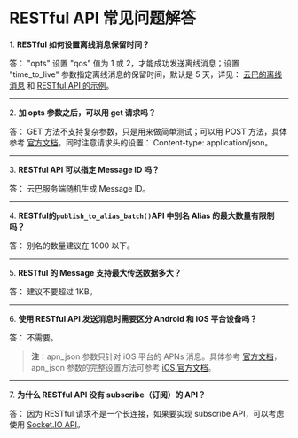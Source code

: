 # RESTful API 常见问题解答


<a name="1"></a>1. **RESTful 如何设置离线消息保留时间？**

答： "opts" 设置 "qos" 值为 1 或 2，才能成功发送离线消息；设置 "time_to_live" 参数指定离线消息的保留时间，默认是 5 天，详见： [云巴的离线消息](product_kb_offline_message.md) 和 [RESTful API 的示例](restful_api_api_manual.md#httppost)。

---
<a name="2"></a>2. **加 opts 参数之后，可以用 get 请求吗？**

答： GET 方法不支持复杂参数，只是用来做简单测试；可以用 POST 方法，具体参考 [官方文档](restful_api_api_manual.md#httppost)。同时注意请求头的设置： Content-type: application/json。

---
<a name="3"></a>3. **RESTful API 可以指定 Message ID 吗？**

答： 云巴服务端随机生成 Message ID。

---
<a name="4"></a>4. **RESTful的`publish_to_alias_batch()`API 中别名 Alias 的最大数量有限制吗？**

答： 别名的数量建议在 1000 以下。

---
<a name="5"></a>5. **RESTful 的 Message 支持最大传送数据多大？**

答： 建议不要超过 1KB。

---
<a name="6"></a>6. **使用 RESTful API 发送消息时需要区分 Android 和 iOS 平台设备吗？**

答： 不需要。 

>**注**：apn_json 参数只针对 iOS 平台的 APNs 消息。具体参考 [官方文档](restful_api_api_manual.md#httppost)，apn_json 参数的完整设置方法可参考 [iOS 官方文档](https://developer.apple.com/library/ios/documentation/NetworkingInternet/Conceptual/RemoteNotificationsPG/Chapters/TheNotificationPayload.html#//apple_ref/doc/uid/TP40008194-CH107-SW1)。

---
<a name="7"></a>7. **为什么 RESTful API 没有 subscribe（订阅）的 API？**

答： 因为 RESTful 请求不是一个长连接，如果要实现 subscribe API，可以考虑使用 [Socket.IO API](socketio_api_api_manual.md)。
